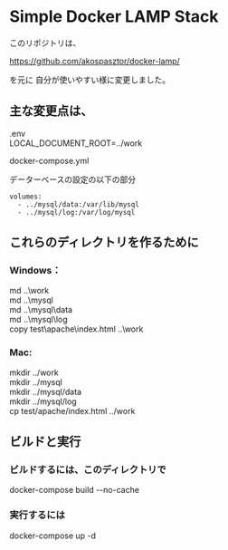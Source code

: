 # Simple Docker LAMP Stack

このリポジトリは、

https://github.com/akospasztor/docker-lamp/

を元に 自分が使いやすい様に変更しました。

## 主な変更点は、

.env  
LOCAL_DOCUMENT_ROOT=../work  

docker-compose.yml  

データーベースの設定の以下の部分  
  
    volumes:  
      - ../mysql/data:/var/lib/mysql  
      - ../mysql/log:/var/log/mysql  

## これらのディレクトリを作るために

### Windows：
md ..\work  
md ..\mysql  
md ..\mysql\data  
md ..\mysql\log  
copy test\apache\index.html ..\work  

### Mac:
mkdir ../work  
mkdir ../mysql  
mkdir ../mysql/data  
mkdir ../mysql/log  
cp test/apache/index.html ../work  


## ビルドと実行

### ビルドするには、このディレクトリで
docker-compose build --no-cache  

### 実行するには
docker-compose up -d  


